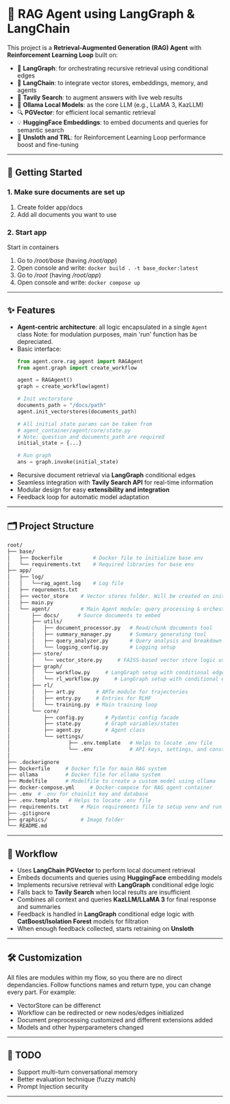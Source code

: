 <!--
from nltk.corpus.reader import documentsfrom agent_container.agent.core.rag_agent import RAGAgentfrom agent_container.agent.graph.workflow import create_workflow
-->

# 🧠 RAG Agent using LangGraph & LangChain

This project is a **Retrieval-Augmented Generation (RAG) Agent** with **Reinforcement Learning Loop** built on:

- 🔁 **LangGraph**: for orchestrating recursive retrieval using conditional edges  
- 🦜 **LangChain**: to integrate vector stores, embeddings, memory, and agents  
- 🧭 **Tavily Search**: to augment answers with live web results  
- 🤖 **Ollama Local Models**: as the core LLM (e.g., LLaMA 3, KazLLM)  
- 🔍 **PGVector**: for efficient local semantic retrieval  
- 💡 **HuggingFace Embeddings**: to embed documents and queries for semantic search
- 🦥 **Unsloth and TRL**: for Reinforcement Learning Loop performance boost and fine-tuning

---

## 🚀 Getting Started
### 1. Make sure documents are set up
1. Create folder app/docs
2. Add all documents you want to use

### 2. Start app
Start in containers
   1. Go to _/root/base_ (having _/root/app_)
   2. Open console and write: ```docker build . -t base_docker:latest```
   3. Go to _/root_ (having _/root/app_)
   4. Open console and write: ```docker compose up```

---

## ✨ Features

- **Agent-centric architecture**: all logic encapsulated in a single `Agent` class
Note: for modulation purposes, main 'run' function has be depreciated.
- Basic interface:  
    ```python
    from agent.core.rag_agent import RAGAgent
    from agent.graph import create_workflow

    agent = RAGAgent()
    graph = create_workflow(agent)
    
    # Init vectorstore
    documents_path = "/docs/path"
    agent.init_vectorstores(documents_path)
    
    # All initial state params can be taken from 
    # agent_container/agent/core/state.py
    # Note: question and documents_path are required
    initial_state = {...}
  
    # Run graph
    ans = graph.invoke(initial_state)
    ```
- Recursive document retrieval via **LangGraph** conditional edges
- Seamless integration with **Tavily Search API** for real-time information
- Modular design for easy **extensibility and integration**
- Feedback loop for automatic model adaptation
---

## 🗂️ Project Structure
```graphql
root/
├── base/
│   ├── Dockerfile          # Docker file to initialize base env
│   └── requirements.txt    # Required libraries for base env
├── app/
│   ├── log/
│   │   └──rag_agent.log    # Log file
│   ├── requrements.txt
│   ├── vector_store    # Vector stores folder. Will be created on initialization
│   ├── main.py
│   └── agent/          # Main Agent module: query processing & orchestration
│       ├── docs/      # Source documents to embed
│       ├── utils/
│       │   ├── document_processor.py   # Read/chunk documents tool
│       │   ├── summary_manager.py      # Summary generating tool
│       │   ├── query_analyzer.py       # Query analysis and breakdown tool
│       │   └── logging_config.py       # Logging setup
│       ├── store/
│       │   └── vector_store.py     # FAISS-based vector store logic using LangChain
│       ├── graph/
│       │   └── workflow.py     # LangGraph setup with conditional edges for response
│       │   └── rl_workflow.py     # LangGraph setup with conditional edges for RLHF
│       ├── rl/
│       │   ├── art.py       # ARTe module for trajectories
│       │   ├── entry.py     # Entries for RLHF
│       │   └── training.py  # Main training loop
│       └── core/
│           ├── config.py       # Pydantic config facade
│           ├── state.py        # Graph variables/states
│           ├── agent.py        # Agent class
│           └── settings/
│                   ├── .env.template   # Helps to locate .env file
│                   └── .env            # API keys, settings, and constants
│
├── .dockerignore
├── Dockerfile     # Docker file for main RAG system
├── ollama         # Docker file for ollama system
├── Modelfile      # Modelfile to create a custom model using ollama
├── docker-compose.yml     # Docker-compose for RAG agent container
├── .env  # .env for chainlit key and database
├── .env.template   # Helps to locate .env file
├── requirements.txt    # Main requirements file to setup venv and run code locally
├── .gitignore
├── graphics/           # Image folder
└── README.md
```

---

## 🧠 Workflow

- Uses **LangChain PGVector** to perform local document retrieval
- Embeds documents and queries using **HuggingFace** embedding models
- Implements recursive retrieval with **LangGraph** conditional edge logic
- Falls back to **Tavily Search** when local results are insufficient
- Combines all context and queries **KazLLM/LLaMA 3** for final response and summaries
- Feedback is handled in **LangGraph** conditional edge logic with **CatBoost/Isolation Forest** models for filtration
- When enough feedback collected, starts retraining on **Unsloth**

---

## 🛠️ Customization
All files are modules within my flow, so you there are no direct dependancies.
Follow functions names and return type, you can change every part.
For example:
- VectorStore can be differenct
- Workflow can be redirected or new nodes/edges initialized
- Document preprocessing customized and different extensions added
- Models and other hyperparameters changed

---

## 📌 TODO
- Support multi-turn conversational memory
- Better evaluation technique (fuzzy match)
- Prompt Injection security

---
